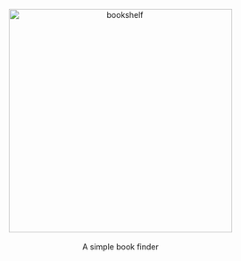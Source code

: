 <p align="center">
  <img alt="bookshelf" src="https://i.imgur.com/rxKK0Bg.png" width="400"><br/><br/>
  A simple book finder
</p>
